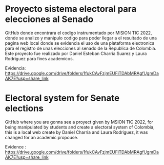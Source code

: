# Proyecto sistema electoral para elecciones al Senado
GitHub donde encontrara el codigo instrumentado por MISION TIC 2022, donde se analizo y manipulo codigo para poder llegar a el resultado de una pagina web local donde se evidencia el uso de una plataforma electronica para el registro de unas elecciones al senado de la Republica de Colombia.
Este proyecto fue realizado por Daniel Esteban Charria Suarez y Laura Rodriguez para fines academicos.

Evidencia: https://drive.google.com/drive/folders/1fukCAvFzjmEUFiTDAbMRAgfUgmDaAK7E?usp=share_link


# Electoral system for Senate elections

GitHub where you are gonna see a proyect given by MSION TIC 2022, for being manipulated by students and create a electoral system of Colombia, this is a local web create by Daniel Charria and Laura Rodriguez, it was changed for an academic propouse.

Evidence : https://drive.google.com/drive/folders/1fukCAvFzjmEUFiTDAbMRAgfUgmDaAK7E?usp=share_link
